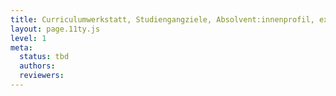 ```yaml
---
title: Curriculumwerkstatt, Studiengangziele, Absolvent:innenprofil, externe Expertise, Studierendenbeteiligung
layout: page.11ty.js
level: 1
meta:
  status: tbd
  authors: 
  reviewers: 
---
```

